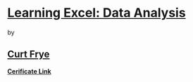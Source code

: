 # [Learning Excel: Data Analysis](https://www.linkedin.com/learning/learning-excel-data-analysis-18868618)
by 
## [Curt Frye](https://www.linkedin.com/learning/instructors/curt-frye)

[**Cerificate Link**](https://www.linkedin.com/learning/certificates/476d8e31f9a9cda48eae3ccabbdd6cea3e4f1e4a934cad2b56671b9955caf32d?trk=share_certificate)
